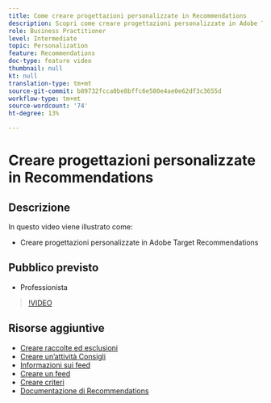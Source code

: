 ```yaml
---
title: Come creare progettazioni personalizzate in Recommendations
description: Scopri come creare progettazioni personalizzate in Adobe Target Recommendations.
role: Business Practitioner
level: Intermediate
topic: Personalization
feature: Recommendations
doc-type: feature video
thumbnail: null
kt: null
translation-type: tm+mt
source-git-commit: b89732fcca0be8bffc6e580e4ae0e62df3c3655d
workflow-type: tm+mt
source-wordcount: '74'
ht-degree: 13%

---
```



# Creare progettazioni personalizzate in Recommendations

## Descrizione

In questo video viene illustrato come:

* Creare progettazioni personalizzate in Adobe Target Recommendations

## Pubblico previsto

* Professionista

>[!VIDEO](https://video.tv.adobe.com/v/27687?quality=12)

## Risorse aggiuntive

* [Creare raccolte ed esclusioni](create-collections-and-exclusions.md)
* [Creare un’attività Consigli](create-a-recommendations-activity.md)
* [Informazioni sui feed](understanding-feeds.md)
* [Creare un feed](create-a-feed.md)
* [Creare criteri](create-criteria.md)
* [Documentazione di Recommendations](https://docs.adobe.com/content/help/en/target/using/recommendations/recommendations.html)
